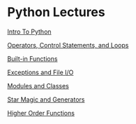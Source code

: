Python Lectures
===============

[Intro To Python](lec02.md)

[Operators, Control Statements, and Loops](lec03.md)

[Built-in Functions](lec04.md)

[Exceptions and File I/O](lec05.md)

[Modules and Classes](lec06.md)

[Star Magic and Generators](lec07.md)

[Higher Order Functions](lec08.md)
